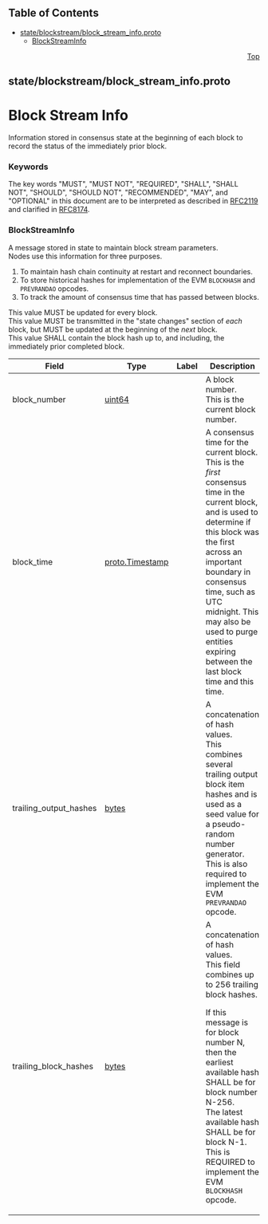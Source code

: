 ## Table of Contents

- [state/blockstream/block_stream_info.proto](#state_blockstream_block_stream_info-proto)
    - [BlockStreamInfo](#com-hedera-hapi-node-state-blockstream-BlockStreamInfo)
  



<a name="state_blockstream_block_stream_info-proto"></a>
<p align="right"><a href="#top">Top</a></p>

## state/blockstream/block_stream_info.proto
# Block Stream Info
Information stored in consensus state at the beginning of each block to
record the status of the immediately prior block.

### Keywords
The key words "MUST", "MUST NOT", "REQUIRED", "SHALL", "SHALL NOT",
"SHOULD", "SHOULD NOT", "RECOMMENDED", "MAY", and "OPTIONAL" in this
document are to be interpreted as described in
[RFC2119](https://www.ietf.org/rfc/rfc2119) and clarified in
[RFC8174](https://www.ietf.org/rfc/rfc8174).


<a name="com-hedera-hapi-node-state-blockstream-BlockStreamInfo"></a>

### BlockStreamInfo
A message stored in state to maintain block stream parameters.<br/>
Nodes use this information for three purposes.
1. To maintain hash chain continuity at restart and reconnect boundaries.
1. To store historical hashes for implementation of the EVM `BLOCKHASH`
   and `PREVRANDAO` opcodes.
1. To track the amount of consensus time that has passed between blocks.

This value MUST be updated for every block.<br/>
This value MUST be transmitted in the "state changes" section of
_each_ block, but MUST be updated at the beginning of the _next_ block.<br/>
This value SHALL contain the block hash up to, and including, the
immediately prior completed block.


| Field | Type | Label | Description |
| ----- | ---- | ----- | ----------- |
| block_number | [uint64](#uint64) |  | A block number.<br/> This is the current block number. |
| block_time | [proto.Timestamp](#proto-Timestamp) |  | A consensus time for the current block.<br/> This is the _first_ consensus time in the current block, and is used to determine if this block was the first across an important boundary in consensus time, such as UTC midnight. This may also be used to purge entities expiring between the last block time and this time. |
| trailing_output_hashes | [bytes](#bytes) |  | A concatenation of hash values.<br/> This combines several trailing output block item hashes and is used as a seed value for a pseudo-random number generator.<br/> This is also required to implement the EVM `PREVRANDAO` opcode. |
| trailing_block_hashes | [bytes](#bytes) |  | A concatenation of hash values.<br/> This field combines up to 256 trailing block hashes. <p> If this message is for block number N, then the earliest available hash SHALL be for block number N-256.<br/> The latest available hash SHALL be for block N-1.<br/> This is REQUIRED to implement the EVM `BLOCKHASH` opcode. |





 <!-- end messages -->

 <!-- end enums -->

 <!-- end HasExtensions -->

 <!-- end services -->



